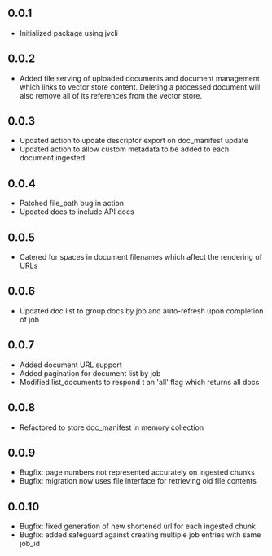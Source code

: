 ## 0.0.1
- Initialized package using jvcli

## 0.0.2
- Added file serving of uploaded documents and document management which links to vector store content. Deleting a processed document will also remove all of its references from the vector store.

## 0.0.3
- Updated action to update descriptor export on doc_manifest update
- Updated action to allow custom metadata to be added to each document ingested

## 0.0.4
- Patched file_path bug in action
- Updated docs to include API docs

## 0.0.5
- Catered for spaces in document filenames which affect the rendering of URLs

## 0.0.6
- Updated doc list to group docs by job and auto-refresh upon completion of job

## 0.0.7
- Added document URL support
- Added pagination for document list by job
- Modified list_documents to respond t an 'all' flag which returns all docs

## 0.0.8
- Refactored to store doc_manifest in memory collection

## 0.0.9
- Bugfix: page numbers not represented accurately on ingested chunks
- Bugfix: migration now uses file interface for retrieving old file contents

## 0.0.10
- Bugfix: fixed generation of new shortened url for each ingested chunk
- Bugfix: added safeguard against creating multiple job entries with same job_id